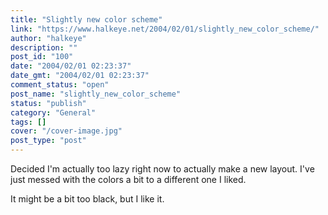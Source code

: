 ```yaml
---
title: "Slightly new color scheme"
link: "https://www.halkeye.net/2004/02/01/slightly_new_color_scheme/"
author: "halkeye"
description: ""
post_id: "100"
date: "2004/02/01 02:23:37"
date_gmt: "2004/02/01 02:23:37"
comment_status: "open"
post_name: "slightly_new_color_scheme"
status: "publish"
category: "General"
tags: []
cover: "/cover-image.jpg"
post_type: "post"
---
```


Decided I'm actually too lazy right now to actually make a new layout. I've just messed with the colors a bit to a different one I liked.

It might be a bit too black, but I like it.